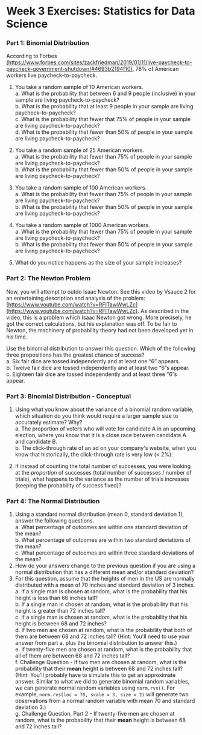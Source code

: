 # Week 3 Exercises: Statistics for Data Science

### Part 1:  Binomial Distribution
According to Forbes [(https://www.forbes.com/sites/zackfriedman/2019/01/11/live-paycheck-to-paycheck-government-shutdown/#4693b2194f10)](https://www.forbes.com/sites/zackfriedman/2019/01/11/live-paycheck-to-paycheck-government-shutdown/#4693b2194f10), 78% of American workers live paycheck-to-paycheck.

1. You take a random sample of 10 American workers.  
	a. What is the probability that between 6 and 9 people (inclusive) in your sample are living paycheck-to-paycheck?  
	b. What is the probability that at least 9 people in your sample are living paycheck-to-paycheck?  
	c. What is the probability that fewer that 75% of people in your sample are living paycheck-to-paycheck?  
	d. What is the probability that fewer than 50% of people in your sample are living paycheck-to-paycheck?

2. You take a random sample of 25 American workers.  
	a. What is the probability that fewer than 75% of people in your sample are living paycheck-to-paycheck?  
	b. What is the probability that fewer than 50% of people in your sample are living paycheck-to-paycheck?

3. You take a random sample of 100 American workers.  
	a. What is the probability that fewer than 75% of people in your sample are living paycheck-to-paycheck?  
	b. What is the probability that fewer than 50% of people in your sample are living paycheck-to-paycheck?

4. You take a random sample of 1000 American workers.  
	a. What is the probability that fewer than 75% of people in your sample are living paycheck-to-paycheck?  
	b. What is the probability that fewer than 50% of people in your sample are living paycheck-to-paycheck?

5. What do you notice happens as the size of your sample increases?

### Part 2: The Newton Problem 
Now, you will attempt to outdo Isaac Newton. See this video by Vsauce 2 for an entertaining description and analysis of the problem: [https://www.youtube.com/watch?v=RFlTawWwLZc](https://www.youtube.com/watch?v=RFlTawWwLZc). As described in the video, this is a problem which Isaac Newton got wrong. More precisely, he got the correct calculations, but his explanation was off. To be fair to Newton, the machinery of probability theory had not been developed yet in his time.

Use the binomial distribution to answer this question.
Which of the following three propositions has the greatest chance of success?  
a. Six fair dice are tossed independently and at least one “6” appears.  
b. Twelve fair dice are tossed independently and at least two “6”s appear.  
c. Eighteen fair dice are tossed independently and at least three “6”s appear.  

### Part 3: Binomial Distribution - Conceptual
1. Using what you know about the variance of a binomial random variable, which situation do you think would require a larger sample size to accurately estimate? Why?  
	a. The proportion of voters who will vote for candidate A in an upcoming election, where you know that it is a close race between candidate A and candidate B.  
	b. The click-through rate of an ad on your company's website, when you know that historically, the click-through rate is very low (< 2%).

2. If instead of counting the total number of successes, you were looking at the _proportion_ of successes (total number of successes / number of trials), what happens to the variance as the number of trials increases (keeping the probability of success fixed)?

### Part 4: The Normal Distribution
1. Using a standard normal distribution (mean 0, standard deviation 1), answer the following questions.  
a. What percentage of outcomes are within one standard deviation of the mean?  
b. What percentage of outcomes are within two standard deviations of the mean?  
c. What percentage of outcomes are within three standard deviations of the mean?
2. How do your answers change to the previous question if you are using a normal distribution that has a different mean and/or standard deviation?
3. For this question, assume that the heights of men in the US are normally distributed with a mean of 70 inches and standard deviation of 3 inches.  
a. If a single man is chosen at random, what is the probability that his height is less than 66 inches tall?  
b. If a single man in chosen at random, what is the probability that his height is greater than 72 inches tall?  
c. If a single man is chosen at random, what is the probability that his height is between 68 and 72 inches?  
d. If two men are chosen at random, what is the probability that both of them are between 68 and 72 inches tall? (Hint: You'll need to use your answer from part a. plus the binomial distribution to answer this.)  
e. If twenty-five men are chosen at random, what is the probability that all of them are between 68 and 72 inches tall?   
f. Challenge Question - If two men are chosen at random, what is the probability that their __mean__ height is between 68 and 72 inches tall? (Hint: You'll probably have to simulate this to get an approximate answer. Similar to what we did to generate binomial random variables, we can generate normal random variables using `norm.rvs()`. For example, `norm.rvs(loc = 70, scale = 3, size = 2)` will generate two observations from a normal random variable with mean 70 and standard deviation 3.)  
g. Challenge Question, Part 2 - If twenty-five men are chosen at random, what is the probability that their __mean__ height is between 68 and 72 inches tall?